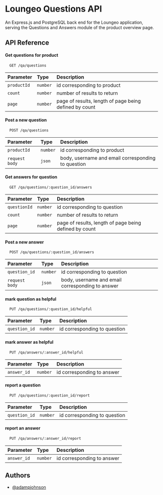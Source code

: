 
# Loungeo Questions API

An Express.js and PostgreSQL back end for the Loungeo application, serving the Questions and Answers module of the product overview page.


## API Reference

#### Get questions for product

```http
  GET /qa/questions
```

| Parameter | Type     | Description                |
| :-------- | :------- | :------------------------- |
| `productId` | `number` | id corresponding to product|
| `count` | `number` | number of results to return|
| `page` | `number` | page of results, length of page being defined by count|

#### Post a new question

```http
  POST /qa/questions
```

| Parameter | Type     | Description                       |
| :-------- | :------- | :-------------------------------- |
| `productId`      | `number` | id corresponding to product |
| `request body`      | `json` | body, username and email corresponding to question |

#### Get answers for question

```http
  GET /qa/questions/:question_id/answers
```

| Parameter | Type     | Description                |
| :-------- | :------- | :------------------------- |
| `questionId` | `number` | id corresponding to question|
| `count` | `number` | number of results to return|
| `page` | `number` | page of results, length of page being defined by count|

#### Post a new answer

```http
  POST /qa/questions/:question_id/answers
```

| Parameter | Type     | Description                       |
| :-------- | :------- | :-------------------------------- |
| `question_id`      | `number` | id corresponding to question |
| `request body`      | `json` | body, username and email corresponding to answer |

#### mark question as helpful

```http
  PUT /qa/questions/:question_id/helpful
```

| Parameter | Type     | Description                       |
| :-------- | :------- | :-------------------------------- |
| `question_id`      | `number` | id corresponding to question |

#### mark answer as helpful

```http
  PUT /qa/answers/:answer_id/helpful
```

| Parameter | Type     | Description                       |
| :-------- | :------- | :-------------------------------- |
| `answer_id`      | `number` | id corresponding to answer |

#### report a question

```http
  PUT /qa/questions/:question_id/report
```

| Parameter | Type     | Description                       |
| :-------- | :------- | :-------------------------------- |
| `question_id`      | `number` | id corresponding to question |

#### report an answer

```http
  PUT /qa/answers/:answer_id/report
```

| Parameter | Type     | Description                       |
| :-------- | :------- | :-------------------------------- |
| `answer_id`      | `number` | id corresponding to answer |
## Authors

- [@adampjohnson](https://www.github.com/adampjohnson)

